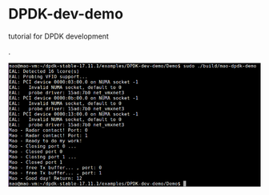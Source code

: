 # DPDK-dev-demo

tutorial for DPDK development

.

![Init Arch](https://github.com/MaoJianwei/DPDK-dev-demo/raw/master/picture/demo1.png)
